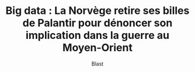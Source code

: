 ---
layout: post
title: "Big data : La Norvège retire ses billes de Palantir pour dénoncer son implication dans la guerre au Moyen-Orient"
link: https://www.blast-info.fr/articles/2024/big-data-la-norvege-retire-ses-billes-de-palantir-pour-denoncer-son-implication-dans-la-guerre-au-moyen-orient-nub4UBOFQ4amtQnIpoAm-g
author: Blast
published_date: 28/10/2024
description: L'investisseur norvégien Storebrand a vendu sa participation dans Palantir du fait des liens de cette société américaine spécialisée dans les logiciels et l’analyse des données avec Tsahal. Le fonds norvégien, qui gère un portefeuille de plus cent milliards d’actifs, exprime ainsi son inquiétude sur la question du viol du droit international humanitaire et des droits de l'homme, dans les opérations en cours à Gaza. Reuters précise que Storebrand déclare se désinvestir de Palantir « en raison de ses ventes de produits et services à Israël pour une utilisation dans les territoires palestiniens occupés ».
language: fr
categories: 
   - Liens
tags: "big-data Surveillance Société Économie Éthique"
og-tags: "big-data Surveillance Société Économie Éthique"
permalink: /:categories/:year/:month/:day/:title/
---